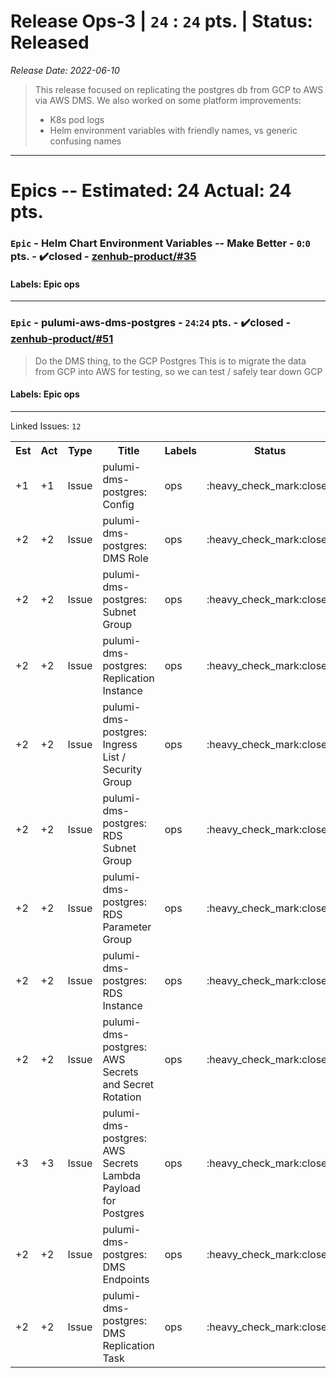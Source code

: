 # Release Ops-3 | `24` : `24` pts. | Status: Released
_Release Date: 2022-06-10_


 > This release focused on replicating the postgres db from GCP to AWS via AWS DMS.
 >We also worked on some platform improvements:
 >* K8s pod logs
 >* Helm environment variables with friendly names, vs generic confusing names
 >
---
# Epics -- Estimated: 24  Actual: 24 pts.
### `Epic` - Helm Chart Environment Variables -- Make Better - `0`:`0` pts. - :heavy_check_mark:closed - [zenhub-product/#35](https://github.com/OnboardRS/zenhub-product/issues/35)


#### Labels: Epic ops 
---
### `Epic` - pulumi-aws-dms-postgres - `24`:`24` pts. - :heavy_check_mark:closed - [zenhub-product/#51](https://github.com/OnboardRS/zenhub-product/issues/51)


 > Do the DMS thing, to the GCP Postgres
 >This is to migrate the data from GCP into AWS for testing, so we can test / safely tear down GCP

#### Labels: Epic ops 
---
Linked Issues: `12`
<p>
<table>
<tr><th>Est</th><th>Act</th><th>Type</th><th>Title</th><th>Labels</th><th>Status</th><th>Link</th></tr>
<tr><td>+1</td><td>+1</td><td>Issue</td><td>pulumi-dms-postgres: Config</td><td>ops </td><td>:heavy_check_mark:closed</td><td><a href="https://github.com/OnboardRS/zenhub-dev/issues/39">zenhub-dev/#39</a></td> </tr>
<tr><td>+2</td><td>+2</td><td>Issue</td><td>pulumi-dms-postgres: DMS Role</td><td>ops </td><td>:heavy_check_mark:closed</td><td><a href="https://github.com/OnboardRS/zenhub-dev/issues/40">zenhub-dev/#40</a></td> </tr>
<tr><td>+2</td><td>+2</td><td>Issue</td><td>pulumi-dms-postgres: Subnet Group</td><td>ops </td><td>:heavy_check_mark:closed</td><td><a href="https://github.com/OnboardRS/zenhub-dev/issues/41">zenhub-dev/#41</a></td> </tr>
<tr><td>+2</td><td>+2</td><td>Issue</td><td>pulumi-dms-postgres: Replication Instance</td><td>ops </td><td>:heavy_check_mark:closed</td><td><a href="https://github.com/OnboardRS/zenhub-dev/issues/42">zenhub-dev/#42</a></td> </tr>
<tr><td>+2</td><td>+2</td><td>Issue</td><td>pulumi-dms-postgres: Ingress List / Security Group</td><td>ops </td><td>:heavy_check_mark:closed</td><td><a href="https://github.com/OnboardRS/zenhub-dev/issues/43">zenhub-dev/#43</a></td> </tr>
<tr><td>+2</td><td>+2</td><td>Issue</td><td>pulumi-dms-postgres: RDS Subnet Group</td><td>ops </td><td>:heavy_check_mark:closed</td><td><a href="https://github.com/OnboardRS/zenhub-dev/issues/44">zenhub-dev/#44</a></td> </tr>
<tr><td>+2</td><td>+2</td><td>Issue</td><td>pulumi-dms-postgres: RDS Parameter Group</td><td>ops </td><td>:heavy_check_mark:closed</td><td><a href="https://github.com/OnboardRS/zenhub-dev/issues/45">zenhub-dev/#45</a></td> </tr>
<tr><td>+2</td><td>+2</td><td>Issue</td><td>pulumi-dms-postgres: RDS Instance</td><td>ops </td><td>:heavy_check_mark:closed</td><td><a href="https://github.com/OnboardRS/zenhub-dev/issues/46">zenhub-dev/#46</a></td> </tr>
<tr><td>+2</td><td>+2</td><td>Issue</td><td>pulumi-dms-postgres: AWS Secrets and Secret Rotation</td><td>ops </td><td>:heavy_check_mark:closed</td><td><a href="https://github.com/OnboardRS/zenhub-dev/issues/47">zenhub-dev/#47</a></td> </tr>
<tr><td>+3</td><td>+3</td><td>Issue</td><td>pulumi-dms-postgres: AWS Secrets Lambda Payload for Postgres</td><td>ops </td><td>:heavy_check_mark:closed</td><td><a href="https://github.com/OnboardRS/zenhub-dev/issues/48">zenhub-dev/#48</a></td> </tr>
<tr><td>+2</td><td>+2</td><td>Issue</td><td>pulumi-dms-postgres: DMS Endpoints</td><td>ops </td><td>:heavy_check_mark:closed</td><td><a href="https://github.com/OnboardRS/zenhub-dev/issues/49">zenhub-dev/#49</a></td> </tr>
<tr><td>+2</td><td>+2</td><td>Issue</td><td>pulumi-dms-postgres: DMS Replication Task</td><td>ops </td><td>:heavy_check_mark:closed</td><td><a href="https://github.com/OnboardRS/zenhub-dev/issues/50">zenhub-dev/#50</a></td> </tr>
</table>
</p>



